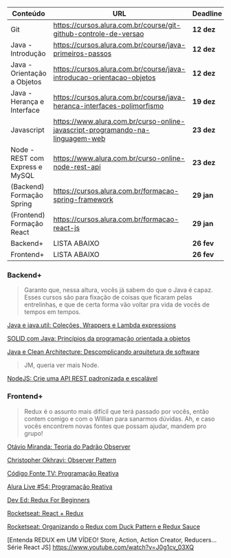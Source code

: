 | Conteúdo                    | URL                                                          | Deadline   |
| --------------------------- | ------------------------------------------------------------ | ---------- |
| Git                         | https://cursos.alura.com.br/course/git-github-controle-de-versao | **12 dez** |
| Java - Introdução           | https://cursos.alura.com.br/course/java-primeiros-passos     | **12 dez** |
| Java - Orientação a Objetos | https://cursos.alura.com.br/course/java-introducao-orientacao-objetos | **12 dez** |
| Java - Herança e Interface  | https://cursos.alura.com.br/course/java-heranca-interfaces-polimorfismo | **19 dez** | 
| Javascript | https://www.alura.com.br/curso-online-javascript-programando-na-linguagem-web | **23 dez** | 
| Node - REST com Express e MySQL | https://www.alura.com.br/curso-online-node-rest-api | **23 dez** |
| (Backend) Formação Spring | https://cursos.alura.com.br/formacao-spring-framework | **29 jan** |
| (Frontend) Formação React | https://cursos.alura.com.br/formacao-react-js | **29 jan** |
| Backend+ | LISTA ABAIXO | **26 fev** |
| Frontend+ | LISTA ABAIXO | **26 fev** |

### Backend+

> Garanto que, nessa altura, vocês já sabem do que o Java é capaz. Esses cursos são para fixação de coisas que ficaram pelas entrelinhas, e que de certa forma vão voltar pra vida de vocês de tempos em tempos.

[Java e java.util: Coleções, Wrappers e Lambda expressions](https://cursos.alura.com.br/course/java-util-lambdas)

[SOLID com Java: Princípios da programação orientada a objetos](https://cursos.alura.com.br/course/solid-orientacao-objetos-java?preRequirementFrom=java-clean-architecture)

[Java e Clean Architecture: Descomplicando arquitetura de software](https://cursos.alura.com.br/course/java-clean-architecture)

> JM, queria ver mais Node.

[NodeJS: Crie uma API REST padronizada e escalável](https://cursos.alura.com.br/course/nodejs-api-rest-padronizada-escalavel)

### Frontend+

> Redux é o assunto mais difícil que terá passado por vocês, então contem comigo e com o Willian para sanarmos dúvidas.
Ah, e caso vocês encontrem novas fontes que possam ajudar, mandem pro grupo!

[Otávio Miranda: Teoria do Padrão Observer](https://www.youtube.com/watch?v=iMV1aHaijhQ) 

[Christopher Okhravi: Observer Pattern](https://www.youtube.com/watch?v=_BpmfnqjgzQ)

[Código Fonte TV: Programação Reativa](https://www.youtube.com/watch?v=OssqXGdmbAE) 

[Alura Live #54: Programação Reativa](https://www.youtube.com/watch?v=N0ie4xe48Ng) 

[Dev Ed: Redux For Beginners](https://www.youtube.com/watch?v=CVpUuw9XSjY) 

[Rocketseat: React + Redux](https://www.youtube.com/watch?v=7L7MhxjI4PE) 

[Rocketseat: Organizando o Redux com Duck Pattern e Redux Sauce](https://www.youtube.com/watch?v=q-If9n-tUyA) 

[Entenda REDUX em UM VÍDEO! Store, Action, Action Creator, Reducers... Série React JS] https://www.youtube.com/watch?v=J0g1cv_03XQ
